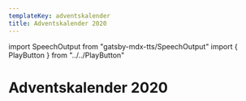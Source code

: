```yaml
---
templateKey: adventskalender
title: Adventskalender 2020
---
```

import SpeechOutput from "gatsby-mdx-tts/SpeechOutput"
import { PlayButton } from "../../PlayButton"

<SpeechOutput id="projekt-adventskalender-2020" customPlayButton={PlayButton}>

# Adventskalender 2020

</SpeechOutput>